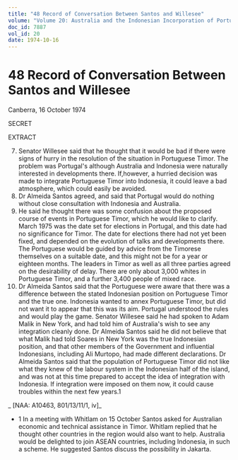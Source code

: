 ```yaml
---
title: "48 Record of Conversation Between Santos and Willesee"
volume: "Volume 20: Australia and the Indonesian Incorporation of Portuguese Timor, 1974-1976"
doc_id: 7887
vol_id: 20
date: 1974-10-16
---
```


# 48 Record of Conversation Between Santos and Willesee

Canberra, 16 October 1974

SECRET

EXTRACT

  7. Senator Willesee said that he thought that it would be bad if there were signs of hurry in the resolution of the situation in Portuguese Timor. The problem was Portugal's although Australia and Indonesia were naturally interested in developments there. If,however, a hurried decision was made to integrate Portuguese Timor into Indonesia, it could leave a bad atmosphere, which could easily be avoided.
  8. Dr Almeida Santos agreed, and said that Portugal would do nothing without close consultation with Indonesia and Australia.
  9. He said he thought there was some confusion about the proposed course of events in Portuguese Timor, which he would like to clarify. March 1975 was the date set for elections in Portugal, and this date had no significance for Timor. The date for elections there had not yet been fixed, and depended on the evolution of talks and developments there. The Portuguese would be guided by advice from the Timorese themselves on a suitable date, and this might not be for a year or eighteen months. The leaders in Timor as well as all three parties agreed on the desirability of delay. There are only about 3,000 whites in Portuguese Timor, and a further 3,400 people of mixed race.
  10. Dr Almeida Santos said that the Portuguese were aware that there was a difference between the stated Indonesian position on Portuguese Timor and the true one. Indonesia wanted to annex Portuguese Timor, but did not want it to appear that this was its aim. Portugal understood the rules and would play the game. Senator Willesee said he had spoken to Adam Malik in New York, and had told him of Australia's wish to see any integration cleanly done. Dr Almeida Santos said he did not believe that what Malik had told Soares in New York was the true Indonesian position, and that other members of the Government and influential Indonesians, including Ali Murtopo, had made different declarations. Dr Almeida Santos said that the population of Portuguese Timor did not like what they knew of the labour system in the Indonesian half of the island, and was not at this time prepared to accept the idea of integration with Indonesia. If integration were imposed on them now, it could cause troubles within the next few years.1



_ [NAA: A10463, 801/13/11/1, iv]_

  * 1 In a meeting with Whitlam on 15 October Santos asked for Australian economic and technical assistance in Timor. Whitlam replied that he thought other countries in the region would also want to help. Australia would be delighted to join ASEAN countries, including Indonesia, in such a scheme. He suggested Santos discuss the possibility in Jakarta.


